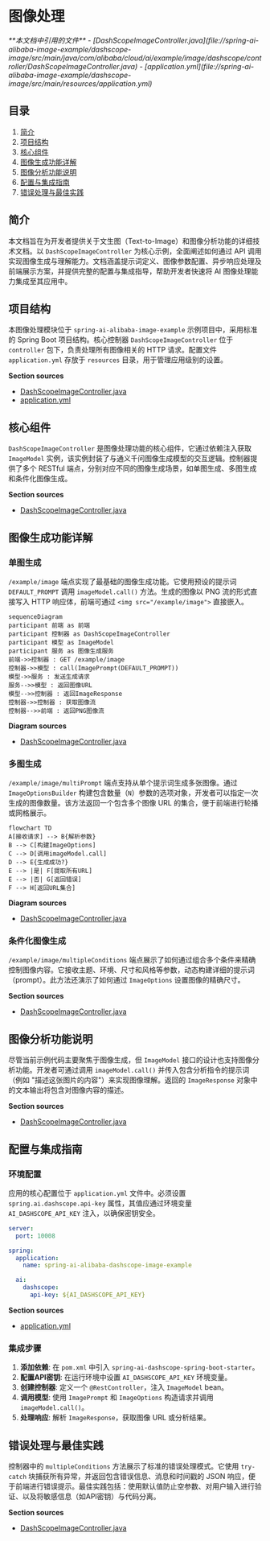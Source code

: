 # 图像处理

<cite>
**本文档中引用的文件**
- [DashScopeImageController.java](file://spring-ai-alibaba-image-example/dashscope-image/src/main/java/com/alibaba/cloud/ai/example/image/dashscope/controller/DashScopeImageController.java)
- [application.yml](file://spring-ai-alibaba-image-example/dashscope-image/src/main/resources/application.yml)
</cite>

## 目录
1. [简介](#简介)
2. [项目结构](#项目结构)
3. [核心组件](#核心组件)
4. [图像生成功能详解](#图像生成功能详解)
5. [图像分析功能说明](#图像分析功能说明)
6. [配置与集成指南](#配置与集成指南)
7. [错误处理与最佳实践](#错误处理与最佳实践)

## 简介
本文档旨在为开发者提供关于文生图（Text-to-Image）和图像分析功能的详细技术文档。以 `DashScopeImageController` 为核心示例，全面阐述如何通过 API 调用实现图像生成与理解能力。文档涵盖提示词定义、图像参数配置、异步响应处理及前端展示方案，并提供完整的配置与集成指导，帮助开发者快速将 AI 图像处理能力集成至其应用中。

## 项目结构
本图像处理模块位于 `spring-ai-alibaba-image-example` 示例项目中，采用标准的 Spring Boot 项目结构。核心控制器 `DashScopeImageController` 位于 `controller` 包下，负责处理所有图像相关的 HTTP 请求。配置文件 `application.yml` 存放于 `resources` 目录，用于管理应用级别的设置。

**Section sources**
- [DashScopeImageController.java](file://spring-ai-alibaba-image-example/dashscope-image/src/main/java/com/alibaba/cloud/ai/example/image/dashscope/controller/DashScopeImageController.java)
- [application.yml](file://spring-ai-alibaba-image-example/dashscope-image/src/main/resources/application.yml)

## 核心组件
`DashScopeImageController` 是图像处理功能的核心组件，它通过依赖注入获取 `ImageModel` 实例，该实例封装了与通义千问图像生成模型的交互逻辑。控制器提供了多个 RESTful 端点，分别对应不同的图像生成场景，如单图生成、多图生成和条件化图像生成。

**Section sources**
- [DashScopeImageController.java](file://spring-ai-alibaba-image-example/dashscope-image/src/main/java/com/alibaba/cloud/ai/example/image/dashscope/controller/DashScopeImageController.java#L25-L35)

## 图像生成功能详解
### 单图生成
`/example/image` 端点实现了最基础的图像生成功能。它使用预设的提示词 `DEFAULT_PROMPT` 调用 `imageModel.call()` 方法。生成的图像以 PNG 流的形式直接写入 HTTP 响应体，前端可通过 `<img src="/example/image">` 直接嵌入。

```mermaid
sequenceDiagram
participant 前端 as 前端
participant 控制器 as DashScopeImageController
participant 模型 as ImageModel
participant 服务 as 图像生成服务
前端->>控制器 : GET /example/image
控制器->>模型 : call(ImagePrompt(DEFAULT_PROMPT))
模型->>服务 : 发送生成请求
服务-->>模型 : 返回图像URL
模型-->>控制器 : 返回ImageResponse
控制器->>控制器 : 获取图像流
控制器-->>前端 : 返回PNG图像流
```

**Diagram sources**
- [DashScopeImageController.java](file://spring-ai-alibaba-image-example/dashscope-image/src/main/java/com/alibaba/cloud/ai/example/image/dashscope/controller/DashScopeImageController.java#L45-L60)

### 多图生成
`/example/image/multiPrompt` 端点支持从单个提示词生成多张图像。通过 `ImageOptionsBuilder` 构建包含数量（`N`）参数的选项对象，开发者可以指定一次生成的图像数量。该方法返回一个包含多个图像 URL 的集合，便于前端进行轮播或网格展示。

```mermaid
flowchart TD
A[接收请求] --> B{解析参数}
B --> C[构建ImageOptions]
C --> D[调用imageModel.call]
D --> E{生成成功?}
E --> |是| F[提取所有URL]
E --> |否| G[返回错误]
F --> H[返回URL集合]
```

**Diagram sources**
- [DashScopeImageController.java](file://spring-ai-alibaba-image-example/dashscope-image/src/main/java/com/alibaba/cloud/ai/example/image/dashscope/controller/DashScopeImageController.java#L65-L78)

### 条件化图像生成
`/example/image/multipleConditions` 端点展示了如何通过组合多个条件来精确控制图像内容。它接收主题、环境、尺寸和风格等参数，动态构建详细的提示词（prompt）。此方法还演示了如何通过 `ImageOptions` 设置图像的精确尺寸。

**Section sources**
- [DashScopeImageController.java](file://spring-ai-alibaba-image-example/dashscope-image/src/main/java/com/alibaba/cloud/ai/example/image/dashscope/controller/DashScopeImageController.java#L83-L115)

## 图像分析功能说明
尽管当前示例代码主要聚焦于图像生成，但 `ImageModel` 接口的设计也支持图像分析功能。开发者可通过调用 `imageModel.call()` 并传入包含分析指令的提示词（例如 "描述这张图片的内容"）来实现图像理解。返回的 `ImageResponse` 对象中的文本输出将包含对图像内容的描述。

**Section sources**
- [DashScopeImageController.java](file://spring-ai-alibaba-image-example/dashscope-image/src/main/java/com/alibaba/cloud/ai/example/image/dashscope/controller/DashScopeImageController.java#L25)

## 配置与集成指南
### 环境配置
应用的核心配置位于 `application.yml` 文件中。必须设置 `spring.ai.dashscope.api-key` 属性，其值应通过环境变量 `AI_DASHSCOPE_API_KEY` 注入，以确保密钥安全。

```yaml
server:
  port: 10008

spring:
  application:
    name: spring-ai-alibaba-dashscope-image-example

  ai:
    dashscope:
      api-key: ${AI_DASHSCOPE_API_KEY}
```

**Section sources**
- [application.yml](file://spring-ai-alibaba-image-example/dashscope-image/src/main/resources/application.yml#L1-L11)

### 集成步骤
1.  **添加依赖**: 在 `pom.xml` 中引入 `spring-ai-dashscope-spring-boot-starter`。
2.  **配置API密钥**: 在运行环境中设置 `AI_DASHSCOPE_API_KEY` 环境变量。
3.  **创建控制器**: 定义一个 `@RestController`，注入 `ImageModel` bean。
4.  **调用模型**: 使用 `ImagePrompt` 和 `ImageOptions` 构造请求并调用 `imageModel.call()`。
5.  **处理响应**: 解析 `ImageResponse`，获取图像 URL 或分析结果。

## 错误处理与最佳实践
控制器中的 `multipleConditions` 方法展示了标准的错误处理模式。它使用 `try-catch` 块捕获所有异常，并返回包含错误信息、消息和时间戳的 JSON 响应，便于前端进行错误提示。最佳实践包括：使用默认值防止空参数、对用户输入进行验证、以及将敏感信息（如API密钥）与代码分离。

**Section sources**
- [DashScopeImageController.java](file://spring-ai-alibaba-image-example/dashscope-image/src/main/java/com/alibaba/cloud/ai/example/image/dashscope/controller/DashScopeImageController.java#L105-L115)
